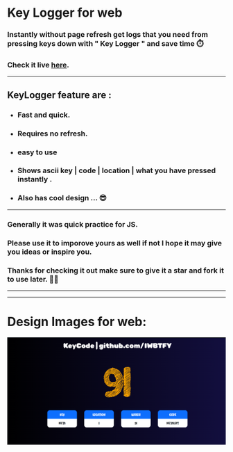 # **Key Logger for web**

### Instantly without page refresh get logs that you need from pressing keys down with " Key Logger " and save time ⏱️
### Check  it live [here](https://iwbtfy.github.io/KeyCode/). 
---

## KeyLogger feature are :

- ### Fast and quick.
- ### Requires no refresh.
- ### easy to use
- ### Shows ascii key | code | location | what you have pressed instantly .
- ### Also has cool design **...** 😎

---

### Generally it was quick practice for JS.

### Please use it to imporove yours as well if not I hope it may give you ideas or inspire you.

### Thanks for checking it out make sure to give it a star and fork it to use later. 🥰🍷

---

---

# Design Images for web:

![First](assets/img/checkitOut.png)
